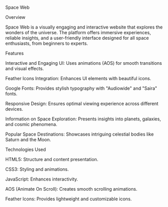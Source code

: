 Space Web

Overview

Space Web is a visually engaging and interactive website that explores the wonders of the universe. The platform offers immersive experiences, reliable insights, and a user-friendly interface designed for all space enthusiasts, from beginners to experts.

Features

Interactive and Engaging UI: Uses animations (AOS) for smooth transitions and visual effects.

Feather Icons Integration: Enhances UI elements with beautiful icons.

Google Fonts: Provides stylish typography with "Audiowide" and "Saira" fonts.

Responsive Design: Ensures optimal viewing experience across different devices.

Information on Space Exploration: Presents insights into planets, galaxies, and cosmic phenomena.

Popular Space Destinations: Showcases intriguing celestial bodies like Saturn and the Moon.

Technologies Used

HTML5: Structure and content presentation.

CSS3: Styling and animations.

JavaScript: Enhances interactivity.

AOS (Animate On Scroll): Creates smooth scrolling animations.

Feather Icons: Provides lightweight and customizable icons.